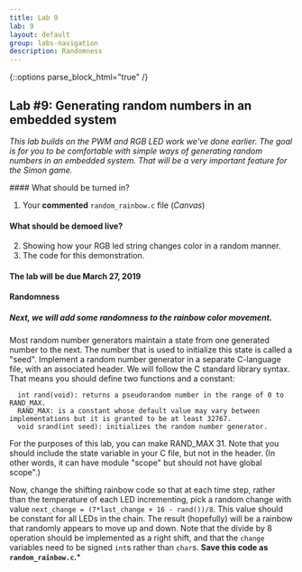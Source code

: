 ```yaml
---
title: Lab 9
lab: 9
layout: default
group: labs-navigation
description: Randomness
---
```


{::options parse_block_html="true" /}

## Lab #9: Generating random numbers in an embedded system

_This lab builds on the PWM and RGB LED work we've done earlier. The goal is
for you to be comfortable with simple ways of generating random numbers in an embedded system.
That will be a very important feature for the Simon game._

<div class="alert alert-danger" role="alert">
#### What should be turned in?

  1. Your **commented** `random_rainbow.c` file (_Canvas_)

#### What should be demoed live?
  2. Showing how your RGB led string changes color in a random manner.
  3. The code for this demonstration.

#### The lab will be due March 27, 2019
</div>

#### Randomness

##### Next, we will add some randomness to the rainbow color movement. 
Most random number generators maintain a state from one generated number to the next. The
number that is used to initialize this state is called a "seed". Implement a random number
generator in a separate C-language file, with an associated header. We will follow the
C standard library syntax. That means you should define two functions and a constant:

```
  int rand(void): returns a pseudorandom number in the range of 0 to RAND_MAX.
  RAND_MAX: is a constant whose default value may vary between implementations but it is granted to be at least 32767.
  void srand(int seed): initializes the random number generator.
```

For the purposes of this lab, you can make RAND_MAX 31. Note that you should include the state
variable in your C file, but not in the header. (In other words, it can have module "scope" but
should not have global scope".)

Now, change the shifting rainbow code so that at each time step, rather than
the temperature of each LED incrementing, pick a random change with value
`next_change = (7*last_change + 16 - rand())/8`. This value should be
constant for all LEDs in the chain. The result (hopefully) will be a rainbow
that randomly appears to move up and down. Note that the divide by 8 operation
should be implemented as a right shift, and that the `change` variables need
to be signed `int`s rather than `char`s. **Save this code as `random_rainbow.c`.***


